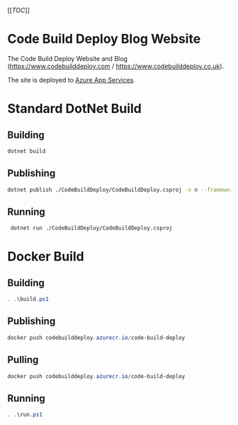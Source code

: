[[_TOC_]]

# Code Build Deploy Blog Website

The Code Build Deploy Website and Blog (https://www.codebuilddeploy.com / https://www.codebuilddeploy.co.uk).

The site is deployed to [Azure App Services](https://azure.microsoft.com/en-gb/products/app-service).

# Standard DotNet Build

## Building

```bash
dotnet build
```

## Publishing

```bash
dotnet publish ./CodeBuildDeploy/CodeBuildDeploy.csproj -v n --framework net6.0 --self-contained:false --no-restore -o ./publish/net6.0
```

## Running

```bash
 dotnet run ./CodeBuildDeploy/CodeBuildDeploy.csproj
```

# Docker Build

## Building

```powershell
. .\build.ps1
```

## Publishing

```powershell
docker push codebuilddeploy.azurecr.io/code-build-deploy
```

## Pulling

```powershell
docker push codebuilddeploy.azurecr.io/code-build-deploy
```

## Running

```powershell
. .\run.ps1
```